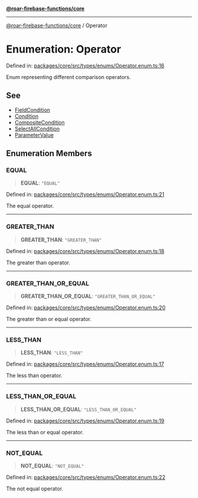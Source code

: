 [**@roar-firebase-functions/core**](../README.md)

***

[@roar-firebase-functions/core](../README.md) / Operator

# Enumeration: Operator

Defined in: [packages/core/src/types/enums/Operator.enum.ts:16](https://github.com/yeatmanlab/roar-firebase-functions/blob/24ea7b8e0f05ba2fca7d62901c43f15726f15a89/packages/core/src/types/enums/Operator.enum.ts#L16)

Enum representing different comparison operators.

## See

 - [FieldCondition](../interfaces/FieldCondition.md)
 - [Condition](../type-aliases/Condition.md)
 - [CompositeCondition](../interfaces/CompositeCondition.md)
 - [SelectAllCondition](../type-aliases/SelectAllCondition.md)
 - [ParameterValue](../type-aliases/ParameterValue.md)

## Enumeration Members

### EQUAL

> **EQUAL**: `"EQUAL"`

Defined in: [packages/core/src/types/enums/Operator.enum.ts:21](https://github.com/yeatmanlab/roar-firebase-functions/blob/24ea7b8e0f05ba2fca7d62901c43f15726f15a89/packages/core/src/types/enums/Operator.enum.ts#L21)

The equal operator.

***

### GREATER\_THAN

> **GREATER\_THAN**: `"GREATER_THAN"`

Defined in: [packages/core/src/types/enums/Operator.enum.ts:18](https://github.com/yeatmanlab/roar-firebase-functions/blob/24ea7b8e0f05ba2fca7d62901c43f15726f15a89/packages/core/src/types/enums/Operator.enum.ts#L18)

The greater than operator.

***

### GREATER\_THAN\_OR\_EQUAL

> **GREATER\_THAN\_OR\_EQUAL**: `"GREATER_THAN_OR_EQUAL"`

Defined in: [packages/core/src/types/enums/Operator.enum.ts:20](https://github.com/yeatmanlab/roar-firebase-functions/blob/24ea7b8e0f05ba2fca7d62901c43f15726f15a89/packages/core/src/types/enums/Operator.enum.ts#L20)

The greater than or equal operator.

***

### LESS\_THAN

> **LESS\_THAN**: `"LESS_THAN"`

Defined in: [packages/core/src/types/enums/Operator.enum.ts:17](https://github.com/yeatmanlab/roar-firebase-functions/blob/24ea7b8e0f05ba2fca7d62901c43f15726f15a89/packages/core/src/types/enums/Operator.enum.ts#L17)

The less than operator.

***

### LESS\_THAN\_OR\_EQUAL

> **LESS\_THAN\_OR\_EQUAL**: `"LESS_THAN_OR_EQUAL"`

Defined in: [packages/core/src/types/enums/Operator.enum.ts:19](https://github.com/yeatmanlab/roar-firebase-functions/blob/24ea7b8e0f05ba2fca7d62901c43f15726f15a89/packages/core/src/types/enums/Operator.enum.ts#L19)

The less than or equal operator.

***

### NOT\_EQUAL

> **NOT\_EQUAL**: `"NOT_EQUAL"`

Defined in: [packages/core/src/types/enums/Operator.enum.ts:22](https://github.com/yeatmanlab/roar-firebase-functions/blob/24ea7b8e0f05ba2fca7d62901c43f15726f15a89/packages/core/src/types/enums/Operator.enum.ts#L22)

The not equal operator.
